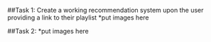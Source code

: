 ##Task 1: Create a working recommendation system upon the user providing a link to their playlist
*put images here








##Task 2: 
*put images here





